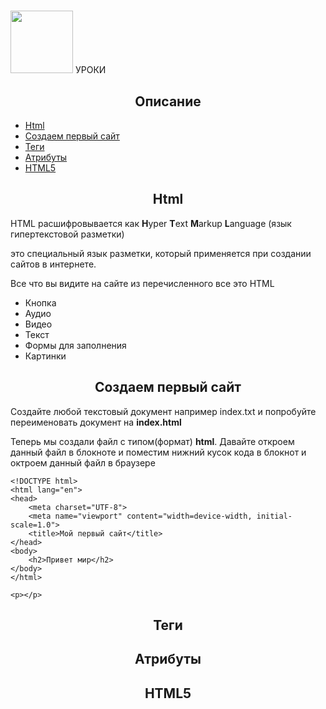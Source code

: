 # 
<img width="100" height="100" src="https://upload.wikimedia.org/wikipedia/commons/thumb/6/61/HTML5_logo_and_wordmark.svg/1200px-HTML5_logo_and_wordmark.svg.png" alt=""> УРОКИ

<h2 align='center'>Описание</h2>
<ul> 
    <li><a href="">Html</a></li>
    <li><a href="">Создаем первый сайт</a></li>
    <li><a href="">Теги</a></li>
    <li><a href="#der">Атрибуты</a></li>
    <li><a href="#der">HTML5</a></li>
</ul>

<h2 align='center'>Html</h2>
<p>HTML расшифровывается как <b>H</b>yper <b>T</b>ext <b>M</b>arkup <b>L</b>anguage (язык гипертекстовой разметки)</p>
<p>это специальный язык разметки, который применяется при создании сайтов в интернете.</p>
<p>Все что вы видите на сайте из перечисленного все это HTML</p>
<ul>
    <li>Кнопка</li>  
    <li>Аудио</li>
    <li>Видео</li>
    <li>Текст</li>
    <li>Формы для заполнения</li>
    <li>Картинки</li>
</ul>

<h2 align='center'>Создаем первый сайт</h2>
<div class="der">
    <p>Создайте любой текстовый документ например index.txt и попробуйте переименовать документ на <b>index.html</b></p>
    <p>Теперь мы создали файл с типом(формат) <b>html</b>. Давайте откроем данный файл в блокноте и  поместим нижний кусок кода в блокнот и октроем данный файл в браузере</p>

    <!DOCTYPE html>
    <html lang="en">
    <head>
        <meta charset="UTF-8">
        <meta name="viewport" content="width=device-width, initial-scale=1.0">
        <title>Мой первый сайт</title>   
    </head>
    <body>
        <h2>Привет мир</h2>
    </body>
    </html>

    <p></p>
    
</div>
<h2 align='center'>Теги</h2>
<h2 align='center'>Атрибуты</h2>
<h2 align='center'>HTML5</h2>

